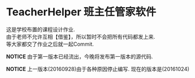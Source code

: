 # TeacherHelper 班主任管家软件
这是学校布置的课程设计作业.  
由于老师不允许互相【借鉴】，所以暂时不会把所有代码都发上来.  
等大家都交了作业之后就一起Commit.  

**NOTICE** 由于第一版本已经流出，今晚将发布第一版本的源代码.  
  
**NOTICE** 上一版本(20160928)由于各种原因停止编写.  现在的版本是(20161024)  

